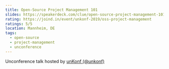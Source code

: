 ```yaml
---
title: Open-Source Project Management 101
slides: https://speakerdeck.com/clue/open-source-project-management-101-unkonf
rating: https://joind.in/event/unkonf-2019/oss-project-management
ratings: 5/5
location: Mannheim, DE
tags:
  - open-source
  - project-management
  - unconference
---
```

Unconference talk hosted by [unKonf (@unkonf)](https://www.unkonf.de/)
